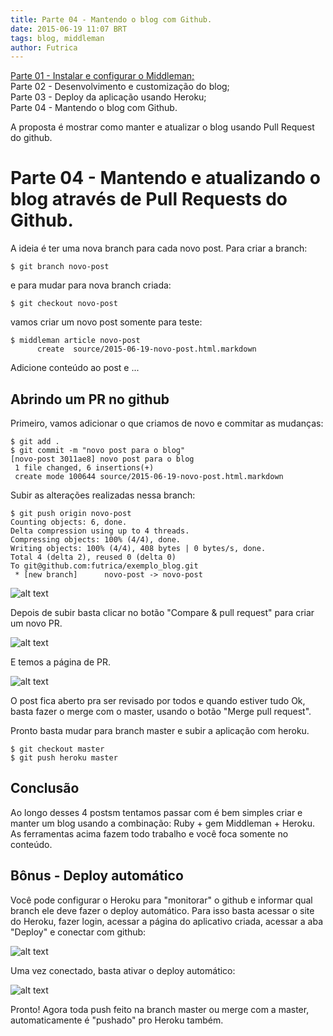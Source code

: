 ```yaml
---
title: Parte 04 - Mantendo o blog com Github.
date: 2015-06-19 11:07 BRT
tags: blog, middleman
author: Futrica
---
```


[Parte 01 - Instalar e configurar o Middleman;](/criando-um-blog-com-middleman-pt1.html)<br />
Parte 02 - Desenvolvimento e customização do blog;<br />
Parte 03 - Deploy da aplicação usando Heroku; <br />
Parte 04 - Mantendo o blog com Github.<br />

A proposta é mostrar como manter e atualizar o blog usando Pull Request do github.

Parte 04 - Mantendo e atualizando o blog através de Pull Requests do Github.
=================================================

A ideia é ter uma nova branch para cada novo post.
Para criar a branch:

```
$ git branch novo-post
```

e para mudar para nova branch criada:

```
$ git checkout novo-post
```

vamos criar um novo post somente para teste:

```
$ middleman article novo-post
      create  source/2015-06-19-novo-post.html.markdown
```

Adicione conteúdo ao post e ...

##  Abrindo um PR no github

Primeiro, vamos adicionar o que criamos de novo e commitar as mudanças:

```
$ git add .
$ git commit -m "novo post para o blog"
[novo-post 3011ae8] novo post para o blog
 1 file changed, 6 insertions(+)
 create mode 100644 source/2015-06-19-novo-post.html.markdown
```

Subir as alterações realizadas nessa branch:

```
$ git push origin novo-post
Counting objects: 6, done.
Delta compression using up to 4 threads.
Compressing objects: 100% (4/4), done.
Writing objects: 100% (4/4), 408 bytes | 0 bytes/s, done.
Total 4 (delta 2), reused 0 (delta 0)
To git@github.com:futrica/exemplo_blog.git
 * [new branch]      novo-post -> novo-post
```

![alt text](/images/branch.png "branch")

Depois de subir basta clicar no botão "Compare & pull request" para criar um novo PR.

![alt text](/images/pr.png "criando PR")

E temos a página de PR.

![alt text](/images/pr-page.png "Página de PR")

O post fica aberto pra ser revisado por todos e quando estiver tudo Ok, basta
fazer o merge com o master, usando o botão "Merge pull request".

Pronto basta mudar para branch master e subir a aplicação com heroku.

```
$ git checkout master
$ git push heroku master
```

## Conclusão

Ao longo desses 4 postsm tentamos passar com é bem simples criar e manter um blog usando a combinação:
Ruby + gem Middleman + Heroku.
As ferramentas acima fazem todo trabalho e você foca somente no conteúdo.

## Bônus - Deploy automático

Você pode configurar o Heroku para "monitorar" o github e informar qual branch
ele deve fazer o deploy automático.
Para isso basta acessar o site do Heroku, fazer login, acessar a página do aplicativo
criada, acessar a aba "Deploy" e conectar com github:

![alt text](/images/github-conect.png "conectar com github")

Uma vez conectado, basta ativar o deploy automático:

![alt text](/images/automatic-deploy.png "deploy automático")

Pronto! Agora toda push feito na branch master ou merge com a master, automaticamente
é "pushado" pro Heroku também.

